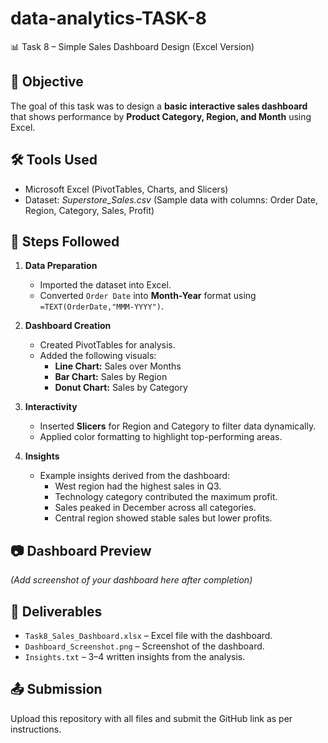 # data-analytics-TASK-8
📊 Task 8 – Simple Sales Dashboard Design (Excel Version)

## 📝 Objective
The goal of this task was to design a **basic interactive sales dashboard** that shows performance by **Product Category, Region, and Month** using Excel.

## 🛠 Tools Used
- Microsoft Excel (PivotTables, Charts, and Slicers)
- Dataset: *Superstore_Sales.csv* (Sample data with columns: Order Date, Region, Category, Sales, Profit)

## 📌 Steps Followed
1. **Data Preparation**
   - Imported the dataset into Excel.
   - Converted `Order Date` into **Month-Year** format using `=TEXT(OrderDate,"MMM-YYYY")`.

2. **Dashboard Creation**
   - Created PivotTables for analysis.
   - Added the following visuals:
     - **Line Chart:** Sales over Months  
     - **Bar Chart:** Sales by Region  
     - **Donut Chart:** Sales by Category  

3. **Interactivity**
   - Inserted **Slicers** for Region and Category to filter data dynamically.
   - Applied color formatting to highlight top-performing areas.

4. **Insights**
   - Example insights derived from the dashboard:
     - West region had the highest sales in Q3.  
     - Technology category contributed the maximum profit.  
     - Sales peaked in December across all categories.  
     - Central region showed stable sales but lower profits.

## 📷 Dashboard Preview
*(Add screenshot of your dashboard here after completion)*

## 📂 Deliverables
- `Task8_Sales_Dashboard.xlsx` – Excel file with the dashboard.  
- `Dashboard_Screenshot.png` – Screenshot of the dashboard.  
- `Insights.txt` – 3–4 written insights from the analysis.  

## 📤 Submission
Upload this repository with all files and submit the GitHub link as per instructions.
